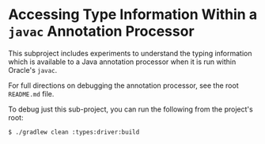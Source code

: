 # Accessing Type Information Within a `javac` Annotation Processor

This subproject includes experiments to understand the typing information which
is available to a Java annotation processor when it is run within Oracle's
`javac`.

For full directions on debugging the annotation processor, see the root
`README.md` file.

To debug just this sub-project, you can run the following from the project's
root:

```
$ ./gradlew clean :types:driver:build
```
